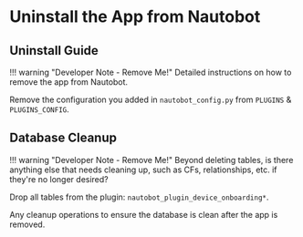 # Uninstall the App from Nautobot

## Uninstall Guide

!!! warning "Developer Note - Remove Me!"
    Detailed instructions on how to remove the app from Nautobot.

Remove the configuration you added in `nautobot_config.py` from `PLUGINS` & `PLUGINS_CONFIG`.

## Database Cleanup

!!! warning "Developer Note - Remove Me!"
    Beyond deleting tables, is there anything else that needs cleaning up, such as CFs, relationships, etc. if they're no longer desired?

Drop all tables from the plugin: `nautobot_plugin_device_onboarding*`.

Any cleanup operations to ensure the database is clean after the app is removed.
